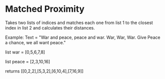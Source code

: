 # Matched Proximity
Takes two lists of indices and matches each one from list 1 to the closest index in list 2 and calculates their distances.

Example:
Text =       "War and peace, peace and war. War, War, War. Give Peace a chance, we all want peace."

list war = [0,5,6,7,8]

list peace = [2,3,10,16]

returns [[0,2,2],[5,3,2],[6,10,4],[7,16,9]]

